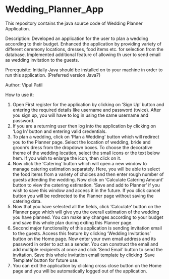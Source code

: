 # Wedding_Planner_App
This repository contains the java source code of Wedding Planner Application.

Description:
Developed an application for the user to plan a wedding according to their budget. Enhanced the application by providing variety of different ceremony locations, dresses, food items etc. for selection from the database. Implemented additional feature of allowing th user to send email as wedding invitation to the guests.

Prerequisite:
Initially Java should be installed on to your machine in order to run this application. (Preferred version Java7)

Author:
Vipul Patil

How to use it:
1.	Open First register for the application by clicking on ‘Sign Up’ button and entering the required details like username and password (twice). After you sign up, you will have to log in using the same username and password.
2.	If you are a returning user then log into the application by clicking on ‘Log In’ button and entering valid credentials.
3.	To plan a wedding, click on ‘Plan a Wedding’ button which will redirect you to the Planner page. Select the location of wedding, bride and groom’s dress from the dropdown boxes. To choose the decorative theme of the wedding location, select the small icons or the text below hem. If you wish to enlarge the icon, then click on it.
4.	Now click the ‘Catering’ button which will open a new window to manage catering estimation separately. Here, you will be able to select the food items from a variety of choices and then enter rough number of guests attending the wedding. Now click on ‘Calculate Catering Amount’ button to view the catering estimation. ‘Save and add to Planner’ if you wish to save this window and access it in the future. If you click cancel button you will be redirected to the Planner page without saving the catering data.
5.	Now that you have selected all the fields, click ‘Calculate’ button on the Planner page which will give you the overall estimation of the wedding you have planned. You can make any changes according to your budget and save this whole plan during exiting this Planner page.
6.	Second major functionality of this application is sending invitation email to the guests. Access this feature by clicking ‘Wedding Invitations’ button on the Home page. Now enter your own email address and its password in order to act as a sender. You can construct the email and add multiple recipients at once and click ‘Send Email’ button to send the invitation. Save this whole invitation email template by clicking ‘Save Template’ button for future use.
7.	You can exit the application by clicking cross close button on the Home page and you will be automatically logged out of the application.
